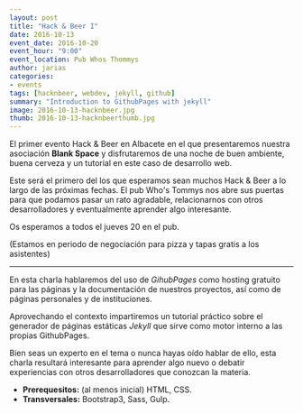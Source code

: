 ```yaml
---
layout: post
title: "Hack & Beer I"
date: 2016-10-13
event_date: 2016-10-20
event_hour: "9:00"
event_location: Pub Whos Thommys
author: jarias
categories:
- events
tags: [hacknbeer, webdev, jekyll, github]
summary: "Introduction to GithubPages with jekyll"
image: 2016-10-13-hacknbeer.jpg
thumb: 2016-10-13-hacknbeerthumb.jpg
---
```


El primer evento Hack & Beer en Albacete en el que presentaremos nuestra asociación
**Blank Space** y disfrutaremos de una noche de buen ambiente, buena cerveza y un
tutorial en este caso de desarrollo web.

Este será el primero del los que esperamos sean muchos Hack & Beer a lo largo de
las próximas fechas. El pub Who's Tommys nos abre sus puertas para que podamos
pasar un rato agradable, relacionarnos con otros desarrolladores y eventualmente
aprender algo interesante.

Os esperamos a todos el jueves 20 en el pub.

(Estamos en periodo de negociación para pizza y tapas gratis a los asistentes)

------------------------

En esta charla hablaremos del uso de *GihubPages* como hosting gratuito para las páginas
y la documentación de nuestros proyectos, así como de páginas personales y de instituciones.

Aprovechando el contexto impartiremos un tutorial práctico sobre el generador de páginas
estáticas *Jekyll* que sirve como motor interno a las propias GithubPages.

Bien seas un experto en el tema o nunca hayas oído hablar de ello, esta charla resultará
interesante para aprender algo nuevo o debatir experiencias con otros desarrolladores
que conozcan la materia.

* **Prerequesitos:** (al menos inicial) HTML, CSS.
* **Transversales:** Bootstrap3, Sass, Gulp.
